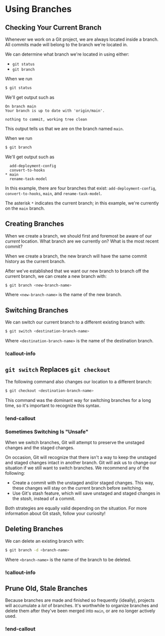 # Using Branches

<!-- ## Learning Goals -->

<!-- ## Introduction -->

## Checking Your Current Branch

Whenever we work on a Git project, we are always located inside a branch. All commits made will belong to the branch we're located in.

We can determine what branch we're located in using either:

- `git status`
- `git branch`

When we run

```bash
$ git status
```

We'll get output such as

```
On branch main
Your branch is up to date with 'origin/main'.

nothing to commit, working tree clean
```

This output tells us that we are on the branch named `main`.

When we run

```bash
$ git branch
```

We'll get output such as

```
  add-deployment-config
  convert-to-hooks
* main
  rename-task-model
```

In this example, there are four branches that exist: `add-deployment-config`, `convert-to-hooks`, `main`, and `rename-task-model`.

The asterisk `*` indicates the current branch; in this example, we're currently on the `main` branch.

## Creating Branches

When we create a branch, we should first and foremost be aware of our _current_ location. What branch are we currently on? What is the most recent commit?

When we create a branch, the new branch will have the same commit history as the current branch.

After we've established that we want our new branch to branch off the current branch, we can create a new branch with:

```bash
$ git branch <new-branch-name>
```

Where `<new-branch-name>` is the name of the new branch.

## Switching Branches

We can switch our current branch to a different existing branch with:

```bash
$ git switch <destination-branch-name>
```

Where `<destination-branch-name>` is the name of the destination branch.

### !callout-info

## `git switch` Replaces `git checkout`

The following command also changes our location to a different branch:

```bash
$ git checkout <destination-branch-name>
```

This command was the dominant way for switching branches for a long time, so it's important to recognize this syntax.

### !end-callout

### Sometimes Switching Is "Unsafe"

When we switch branches, Git will attempt to preserve the unstaged changes and the staged changes.

On occasion, Git will recognize that there isn't a way to keep the unstaged and staged changes intact in another branch. Git will ask us to change our situation if we still want to switch branches. We recommend any of the following:

- Create a commit with the unstaged and/or staged changes. This way, these changes will stay on the current branch before switching.
- Use Git's stash feature, which will save unstaged and staged changes in the _stash_, instead of a commit.

Both strategies are equally valid depending on the situation. For more information about Git stash, follow your curiosity!

## Deleting Branches

We can delete an existing branch with:

```bash
$ git branch -d <branch-name>
```

Where `<branch-name>` is the name of the branch to be deleted.

### !callout-info

## Prune Old, Stale Branches

Because branches are made and finished so frequently (ideally), projects will accumulate a _lot_ of branches. It's worthwhile to organize branches and delete them after they've been merged into `main`, or are no longer actively used.

### !end-callout
